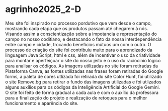 # agrinho2025_2-D
Meu site foi inspirado no processo pordutivo que vem desde o campo, mostrando cada etapa que os produtos passam até chegarem à nós. Visando assim a conscientização sobre a impotancia e representação  do campo no nosso coditiano, e destacando o fato da nossa interdependência entre campo e cidade, trocando beneficios mútuos um com o outro. 
O processo de criação do site foi contribuiu muito para o aprendizado da linguagem Java Script, html e css, além de incentivar o uso da criatividade para montar e aperfeiçoar o site do nosso jeito e o uso do raciocínio lógico para analisar os códigos. 
As imagens utilizadas no site foram retiradas da Plataforma Canva, as fontes utilizadas nas frases foram retiradas do Google forms, a paleta de cores utlizada foi retirada do site Color Hunt, foi utilizado o site Remove.bg para retirar o fundo das imagens utilizadas e foi utlizados alguns auxílios para os códigos da Inteligência Artificial do Google Gemini. 
O site foi feito de forma gradual a cada aula e com o auxílio da professora para a finalização do projeto e realização de retoques para o melhor funcionamento e aparência do site. 
